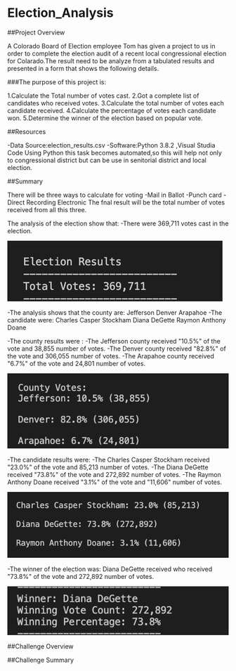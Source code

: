 # Election_Analysis



##Project Overview

   A Colorado Board of Election employee  Tom has given a project to us in order to complete the
   election audit of a recent local congressional election for Colarado.The result need to be analyze 
   from  a tabulated results and presented in a form that shows the following details.

###The purpose of this project is:

   1.Calculate the Total number of votes cast.
   2.Got a complete list of candidates who received votes.
   3.Calculate the total number of votes each candidate received.
   4.Calculate the percentage of votes each candidate won.
   5.Determine the winner of the election based on popular vote.

##Resources

-Data Source:election_results.csv
-Software:Python 3.8.2 ,Visual Studia Code
 Using Python this task becomes automated,so this will help not only to congressional district but can 
 be use in senitorial district and local election.

##Summary

There will be three ways to calculate for voting
 -Mail in Ballot
 -Punch card
 -Direct Recording Electronic
 The fnal result will be the total number of votes received from all this three.
 
The analysis of the election show that:
-There  were 369,711 votes cast in the election.

![](analysis/Total_votes.png?raw=true)

-The analysis shows that the county are:
  Jefferson
  Denver
  Arapahoe
-The candidate were:
  Charles Casper Stockham
  Diana DeGette
  Raymon Anthony Doane
  
  
-The county results were :
-The Jefferson county received "10.5%" of the vote and 38,855 number of votes.
-The Denver county received "82.8%" of the vote and 306,055 number of votes.
-The Arapahoe county received "6.7%" of the vote and 24,801 number of votes.

 ![](analysis/County_results.png?raw=true)
 
-The candidate results were:
-The Charles Casper Stockham received "23.0%" of the vote and 85,213 number of votes.
-The Diana DeGette received "73.8%" of the vote and 272,892 number of votes.
-The Raymon Anthony Doane received "3.1%" of the vote and "11,606" number of votes.

 ![](analysis/Candidate_results.png?raw=true)
 
-The winner of the election was:
 Diana DeGette received who received "73.8%" of the vote and 272,892 number of votes.
 
![](analysis/Winner_candidate.png?raw=true)

 ##Challenge Overview

 ##Challenge Summary
